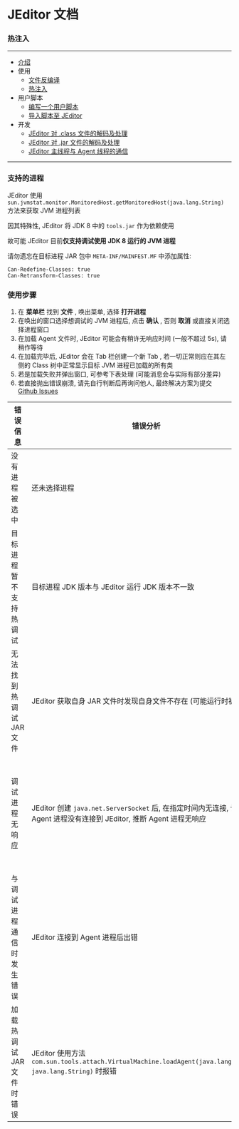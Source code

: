 # JEditor 文档

### 热注入

---

- [介绍](../Introduce.MD)
- 使用
    - [文件反编译](File-Decompile.MD)
    - [热注入](Hot-Inject.MD)
- 用户脚本
    - [编写一个用户脚本](../UserScript/Create-Coding.MD)
    - [导入脚本至 JEditor](../UserScript/Import.MD)
- 开发
    - [JEditor 对 .class 文件的解码及处理](../Develop/Class-File-Process.MD)
    - [JEditor 对 .jar 文件的解码及处理](../Develop/Jar-File-Process.MD)
    - [JEditor 主线程与 Agent 线程的通信](../Develop/Socket-Communication.MD)

---

### 支持的进程

JEditor 使用 ``sun.jvmstat.monitor.MonitoredHost.getMonitoredHost(java.lang.String)`` 方法来获取 JVM 进程列表

因其特殊性, JEditor 将 JDK 8 中的 ``tools.jar`` 作为依赖使用

故可能 JEditor 目前**仅支持调试使用 JDK 8 运行的 JVM 进程**

请勿遗忘在目标进程 JAR 包中 ``META-INF/MAINFEST.MF`` 中添加属性:

``` manifest
Can-Redefine-Classes: true
Can-Retransform-Classes: true

```

### 使用步骤

1. 在 **菜单栏** 找到 **文件** , 唤出菜单, 选择 **打开进程**
2. 在唤出的窗口选择想调试的 JVM 进程后, 点击 **确认** , 否则 **取消** 或直接关闭选择进程窗口
3. 在加载 Agent 文件时, JEditor 可能会有稍许无响应时间 (一般不超过 5s), 请稍作等待
4. 在加载完毕后, JEditor 会在 Tab 栏创建一个新 Tab , 若一切正常则应在其左侧的 Class 树中正常显示目标 JVM 进程已加载的所有类
5. 若是加载失败并弹出窗口, 可参考下表处理 (可能消息会与实际有部分差异)
6. 若直接抛出错误崩溃, 请先自行判断后再询问他人, 最终解决方案为提交 [Github Issues](https://github.com/CoolCLK/JEditor/issues/new)

| 错误信息            | 错误分析                                                                                                   | 解决方案                                                                                                   |
|-----------------|--------------------------------------------------------------------------------------------------------|--------------------------------------------------------------------------------------------------------|
| 没有进程被选中         | 还未选择进程                                                                                                 | 选择进程即可                                                                                                 |
| 目标进程暂不支持热调试     | 目标进程 JDK 版本与 JEditor 运行 JDK 版本不一致                                                                      | 切换 JDK 运行 JEditor                                                                                      |
| 无法找到热调试 JAR 文件  | JEditor 获取自身 JAR 文件时发现自身文件不存在 (可能运行时被清除)                                                               | 若是在压缩包中打开, 请先解压其压缩包. 若是您使用 IDE 正在调试 JEditor, 请先构建后运行.                                                  |
| 调试进程无响应         | JEditor 创建 ``java.net.ServerSocket`` 后, 在指定时间内无连接, 认为 Agent 进程没有连接到 JEditor, 推断 Agent 进程无响应            | 在 **菜单栏** -> **帮助** -> **诊断工具** -> **编辑 Agent 参数...** 中添加 ``--logging=true`` 后再次选择目标进程并检查目标进程输出或检查网络设置 |
| 与调试进程通信时发生错误    | JEditor 连接到 Agent 进程后出错                                                                                | 一般是目标进程出错, 若问题仍旧存在请提交 [Github Issues](https://github.com/CoolCLK/JEditor/issues/new)                   |
| 加载热调试 JAR 文件时错误 | JEditor 使用方法 ``com.sun.tools.attach.VirtualMachine.loadAgent(java.lang.String, java.lang.String)`` 时报错 | 更换 JEditor 或 JDK 版本, 若问题仍旧存在请提交 [Github Issues](https://github.com/CoolCLK/JEditor/issues/new)         |